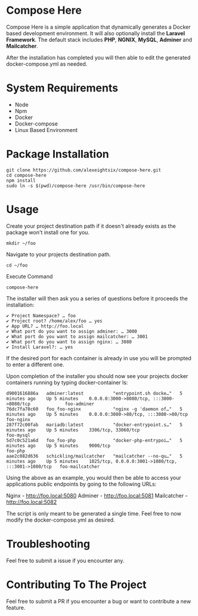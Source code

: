 # Compose Here

Compose Here is a simple application that dynamically generates a Docker based development environment. It will also optionally install the **Laravel Framework**. The default stack includes **PHP**, **NGNIX**, **MySQL**, **Adminer** and **Mailcatcher**.

After the installation has completed you will then able to edit the generated docker-compose.yml as needed.

# System Requirements
 - Node
 - Npm
 - Docker
 - Docker-compose
 - Linux Based Environment

# Package Installation
    git clone https://github.com/alexeightsix/compose-here.git
    cd compose-here
    npm install 
    sudo ln -s $(pwd)/compose-here /usr/bin/compose-here

# Usage
Create your project destination path if it doesn't already exists as the package won't install one for you.

    mkdir ~/foo

Navigate to your projects destination path. 

    cd ~/foo

Execute Command

    compose-here

The installer will then ask you a series of questions before it proceeds the installation:

    ✔ Project Namespace? … foo
    ✔ Project root? /home/alex/foo … yes
    ✔ App URL? … http://foo.local
    ✔ What port do you want to assign adminer: … 3000
    ✔ What port do you want to assign mailcatcher: … 3001
    ✔ What port do you want to assign nginx: … 3080
    ✔ Install Laravel?: … yes
    

If the desired port for each container is already in use you will be prompted to enter a different one.

Upon completion of the installer you should now see your projects docker containers running by typing docker-container ls:

    d9001616886a   adminer:latest           "entrypoint.sh docke…"   5 minutes ago    Up 5 minutes    0.0.0.0:3000->8080/tcp, :::3000->8080/tcp             foo-adminer
    76dc7fa70c60   foo_foo-nginx            "nginx -g 'daemon of…"   5 minutes ago    Up 5 minutes    0.0.0.0:3080->80/tcp, :::3080->80/tcp                 foo-nginx
    287f72c00fab   mariadb:latest           "docker-entrypoint.s…"   5 minutes ago    Up 5 minutes    3306/tcp, 33060/tcp                                   foo-mysql
    5d7c0c521a6d   foo_foo-php              "docker-php-entrypoi…"   5 minutes ago    Up 5 minutes    9000/tcp                                              foo-php
    aae2c082d636   schickling/mailcatcher   "mailcatcher --no-qu…"   5 minutes ago    Up 5 minutes    1025/tcp, 0.0.0.0:3001->1080/tcp, :::3001->1080/tcp   foo-mailcatcher

Using the above as an example, you would then be able to access your applications public endpoints by going to the following URLs:

Nginx - http://foo.local:5080
Adminer - http://foo.local:5081
Mailcatcher - http://foo.local:5082

The script is only meant to be generated a single time. Feel free to now modify the docker-compose.yml as desired.

# Troubleshooting

Feel free to submit a issue if you encounter any.

# Contributing  To The Project

Feel free to submit a PR if you encounter a bug or want to contribute a new feature.